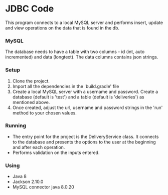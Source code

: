 # JDBC Code
This program connects to a local MySQL server and performs insert, update and view operations on the data that is found in the db.

### MySQL
The database needs to have a table with two columns - id (int, auto incremented) and data (longtext).
The data columns contains json strings.

### Setup
1. Clone the project.
2. Import all the dependencies in the 'build.gradle' file
3. Create a local MySQL server with a username and password. Create a database (default is 'test') and a table (default is 'deliveries') as mentioned above.
4. Once created, adjust the url, username and password strings in the 'run' method to your chosen values.

### Running
* The entry point for the project is the DeliveryService class. It connects to the database and presents the options to the user at the beginning and after each operation. 
* Performs validation on the inputs entered.  

### Using
* Java 8
* Jackson 2.10.0
* MySQL connector java 8.0.20   
